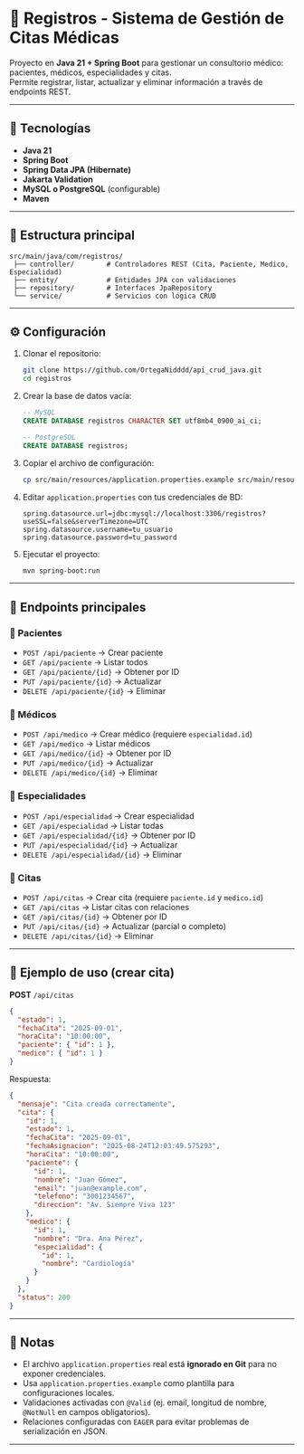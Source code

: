 # 🏥 Registros - Sistema de Gestión de Citas Médicas

Proyecto en **Java 21 + Spring Boot** para gestionar un consultorio médico: pacientes, médicos, especialidades y citas.  
Permite registrar, listar, actualizar y eliminar información a través de endpoints REST.

---

## 🚀 Tecnologías

- **Java 21**
- **Spring Boot**
- **Spring Data JPA (Hibernate)**
- **Jakarta Validation**
- **MySQL o PostgreSQL** (configurable)
- **Maven**

---

## 📂 Estructura principal

```
src/main/java/com/registros/
 ├── controller/        # Controladores REST (Cita, Paciente, Medico, Especialidad)
 ├── entity/            # Entidades JPA con validaciones
 ├── repository/        # Interfaces JpaRepository
 └── service/           # Servicios con lógica CRUD
```

---

## ⚙️ Configuración

1. Clonar el repositorio:
   ```bash
   git clone https://github.com/OrtegaNidddd/api_crud_java.git
   cd registros
   ```

2. Crear la base de datos vacía:
   ```sql
   -- MySQL
   CREATE DATABASE registros CHARACTER SET utf8mb4_0900_ai_ci;

   -- PostgreSQL
   CREATE DATABASE registros;
   ```

3. Copiar el archivo de configuración:
   ```bash
   cp src/main/resources/application.properties.example src/main/resources/application.properties
   ```

4. Editar `application.properties` con tus credenciales de BD:
   ```properties
   spring.datasource.url=jdbc:mysql://localhost:3306/registros?useSSL=false&serverTimezone=UTC
   spring.datasource.username=tu_usuario
   spring.datasource.password=tu_password
   ```

5. Ejecutar el proyecto:
   ```bash
   mvn spring-boot:run
   ```

---

## 📌 Endpoints principales

### 🔹 Pacientes
- `POST /api/paciente` → Crear paciente
- `GET /api/paciente` → Listar todos
- `GET /api/paciente/{id}` → Obtener por ID
- `PUT /api/paciente/{id}` → Actualizar
- `DELETE /api/paciente/{id}` → Eliminar

### 🔹 Médicos
- `POST /api/medico` → Crear médico (requiere `especialidad.id`)
- `GET /api/medico` → Listar médicos
- `GET /api/medico/{id}` → Obtener por ID
- `PUT /api/medico/{id}` → Actualizar
- `DELETE /api/medico/{id}` → Eliminar

### 🔹 Especialidades
- `POST /api/especialidad` → Crear especialidad
- `GET /api/especialidad` → Listar todas
- `GET /api/especialidad/{id}` → Obtener por ID
- `PUT /api/especialidad/{id}` → Actualizar
- `DELETE /api/especialidad/{id}` → Eliminar

### 🔹 Citas
- `POST /api/citas` → Crear cita (requiere `paciente.id` y `medico.id`)
- `GET /api/citas` → Listar citas con relaciones
- `GET /api/citas/{id}` → Obtener por ID
- `PUT /api/citas/{id}` → Actualizar (parcial o completo)
- `DELETE /api/citas/{id}` → Eliminar

---

## 🧪 Ejemplo de uso (crear cita)

**POST** `/api/citas`
```json
{
  "estado": 1,
  "fechaCita": "2025-09-01",
  "horaCita": "10:00:00",
  "paciente": { "id": 1 },
  "medico": { "id": 1 }
}
```

Respuesta:
```json
{
  "mensaje": "Cita creada correctamente",
  "cita": {
    "id": 1,
    "estado": 1,
    "fechaCita": "2025-09-01",
    "fechaAsignacion": "2025-08-24T12:03:49.575293",
    "horaCita": "10:00:00",
    "paciente": {
      "id": 1,
      "nombre": "Juan Gómez",
      "email": "juan@example.com",
      "telefono": "3001234567",
      "direccion": "Av. Siempre Viva 123"
    },
    "medico": {
      "id": 1,
      "nombre": "Dra. Ana Pérez",
      "especialidad": {
        "id": 1,
        "nombre": "Cardiología"
      }
    }
  },
  "status": 200
}
```

---

## 📝 Notas
- El archivo `application.properties` real está **ignorado en Git** para no exponer credenciales.
- Usa `application.properties.example` como plantilla para configuraciones locales.
- Validaciones activadas con `@Valid` (ej. email, longitud de nombre, `@NotNull` en campos obligatorios).
- Relaciones configuradas con `EAGER` para evitar problemas de serialización en JSON.

---